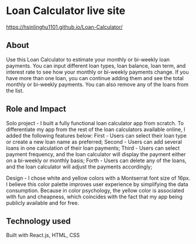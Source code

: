 # Loan Calculator live site

https://hsinlinghu1101.github.io/Loan-Calculator/

## About

Use this Loan Calculator to estimate your monthly or bi-weekly loan payments. 
You can input different loan types, loan balance, loan term, and interest rate to see how your monthly or bi-weekly payments change. 
If you have more than one loan, you can continue adding them and see the total monthly or bi-weekly payments. You can also remove any of the loans from the list. 

## Role and Impact

Solo project - I built a fully functional loan calculator app from scratch. To differentiate my app from the rest of the loan calculators available online, I added the following features below:
First - Users can select their loan type or create a new loan name as preferred; 
Second - Users can add several loans in one calculation of their loan payments; 
Third - Users can select payment frequency, and the loan calculator will display the payment either on a bi-weekly or monthly basis; 
Forth - Users can delete any of the loans, and the loan calculator will adjust the payments accordingly;

Design - I chose white and yellow colors with a Montserrat font size of 16px. I believe this color palette improves user experience by simplifying the data consumption. Because in color psychology, the yellow color is associated with fun and cheapness, which coincides with the fact that my app being publicly available and for free. 


## Technology used
Built with React.js, HTML, CSS